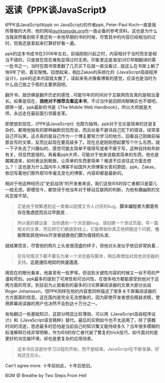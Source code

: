# 返读《PPK谈JavaScript》

《PPK谈JavaScript》(ppk on JavaScript)的作者ppk, Peter-Paul Koch一直是我所尊敬的大师，他的网站[quirksmode.org](http://quirksmode.org/)也一直必备的参考资料。这也是为什么当我突然看到柜子里还有一本他早期的书的时候，尽管其中的内容已经相当的过时，但我还是拿起来打算好好看一遍。

ppk的这本书成书在2006年左右，前端刚刚兴起之时，内容相对于当时而言是相当不错的，只是放在现在难免显得过时无用。印象里这是淘宝UED早期翻译的第一批书之一，当时在图书馆里翻了几页买下后就一直没看过...就这么在书架上躺了快9年了吧，着实惭愧。回想起来，相比Zakas的系统化的《JavaScript高级程序设计》，ppk的这本内容就太散了，读起来有点像看博客的感觉，应该也是当时为什么自己放之于柜的主要原因吧。

翻开书，就仿佛是翻开历史的感觉...可能10年的时间对于互联网而言真的是相当漫长。如果是现在，**我绝对不推荐去看这本书**，不过当作是回顾闲聊确实也不错吧。顺带一提，ppk最新的书是《The Mobile Web Handbook》，所以大师就是大师，永远走在最前面引领着变革。

即使放到现在，《PPK谈JavaScript》也颇为独特。ppk对于无论是简单的还是复杂的，都用他独有的那种幽默侃侃而谈，而且丝毫不避讳自己犯下的错误，经常拿自己开玩笑。这点真的是自己作为一个博主要努力学习的地方。回看自己刚做前端那会写的文章，反而比起现在要高级多了。现在总是刚刚想起要写个什么东西，就一下子失去了兴趣似的，感觉可能太简单不值得写或者不屑于写，这种自持和年龄有关，但显然是错的。再看看ppk大师，可能对于他来说极其简单的东西，他也是娓娓道来，如何表达到极致，让简单的东西更简单？难道不应该往这方面去想么？！这也是为什么国内牛人博客不如国外大师博客长青的原因，ppk，Zakas，依旧写着他们那外观10年毫无变化的博客，内容却都是最新的。

相对于他这种经历过“史前战场”的开发者来说，我们这些IE6的存亡者都只是婴儿一般无虑。即便现今，都惊讶于他当年对于移动互联网的判断，为他有趣幽默的文风忍俊不禁。

> 正是由于频繁遇到这一类难以捉摸又令人讨厌的bug，**脚本编程者大都患有存在焦虑症而且过早脱发**...

> 所以我的建议是：当你遇到一个浏览器bug，请创建一个测试页面，写一篇相关的文章，然后把它们都放到线上。它能帮助你真正地把握这个问题，**也能帮助其他Web开发者拯救他们颇为值钱的头发**。

就结果而言，尽管他的照片上头发很茂盛的样子，但他对头发似乎依旧非常执着...

> 在任何情况下都不要先为某一个浏览器写脚本，稍后再增加对其他浏览器的支持。**这是通往地狱的快速通道**。

用现在的眼光看来，他甚至有一些罗嗦，但说到关键性内容的时候又一丝不苟的严谨和苛刻。ppk最多的提到了可用性和可访问性，在很多地方都能感受到他对于这两方面的苛求。到目前为止我看到的最多的讨论屏幕阅读器的文章大部分出自 Roger Johansson，但PPK同样在他的内容里同样描述了很多关于屏幕阅读器的方方面面的信息。这在国内是完全无法想象的，因为即使开发者想去精益求精，使用屏幕阅读器的用户也决然不会到达十万分之一。

匆匆翻过一些基础知识，这部分明显比较薄弱，可以用《JavaScript高级程序设计》和《JavaScript语言精粹》替代。最后的实例如今也不太适用了，除了感概时间的流逝，思虑最多的恐怕是当前自己的知识集又能持续多久？当年很多模糊的标准解释已经非常明晰，作为IE6的存亡者代谢了繁复的trick技巧，如今面对的是更好的浏览器环境，却也是更复杂的应用场景。

> 这本书应该是你学习过程的开始，而不是结束。JavaScript在不断发展，好戏还在后头。

Can't agree more. 十年前如此，十年后依旧。

BGM @ Breathe by Two Steps From Hell